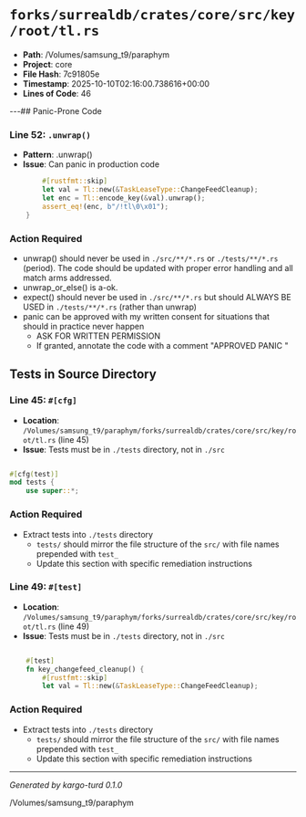 # `forks/surrealdb/crates/core/src/key/root/tl.rs`

- **Path**: /Volumes/samsung_t9/paraphym
- **Project**: core
- **File Hash**: 7c91805e  
- **Timestamp**: 2025-10-10T02:16:00.738616+00:00  
- **Lines of Code**: 46

---## Panic-Prone Code


### Line 52: `.unwrap()`

- **Pattern**: .unwrap()
- **Issue**: Can panic in production code

```rust
		#[rustfmt::skip]
		let val = Tl::new(&TaskLeaseType::ChangeFeedCleanup);
		let enc = Tl::encode_key(&val).unwrap();
		assert_eq!(enc, b"/!tl\0\x01");
	}
```

### Action Required

- unwrap() should never be used in `./src/**/*.rs` or `./tests/**/*.rs` (period). The code should be updated with proper error handling and all match arms addressed.
- unwrap_or_else() is a-ok. 
- expect() should never be used in `./src/**/*.rs` but should ALWAYS BE USED in `./tests/**/*.rs` (rather than unwrap)
- panic can be approved with my written consent for situations that should in practice never happen  
  - ASK FOR WRITTEN PERMISSION
  - If granted, annotate the code with a comment "APPROVED PANIC "

## Tests in Source Directory


### Line 45: `#[cfg]`

- **Location**: `/Volumes/samsung_t9/paraphym/forks/surrealdb/crates/core/src/key/root/tl.rs` (line 45)
- **Issue**: Tests must be in `./tests` directory, not in `./src`

```rust

#[cfg(test)]
mod tests {
	use super::*;

```

### Action Required

- Extract tests into `./tests` directory
  - `tests/` should mirror the file structure of the `src/` with file names prepended with `test_`
  - Update this section with specific remediation instructions
  


### Line 49: `#[test]`

- **Location**: `/Volumes/samsung_t9/paraphym/forks/surrealdb/crates/core/src/key/root/tl.rs` (line 49)
- **Issue**: Tests must be in `./tests` directory, not in `./src`

```rust

	#[test]
	fn key_changefeed_cleanup() {
		#[rustfmt::skip]
		let val = Tl::new(&TaskLeaseType::ChangeFeedCleanup);
```

### Action Required

- Extract tests into `./tests` directory
  - `tests/` should mirror the file structure of the `src/` with file names prepended with `test_`
  - Update this section with specific remediation instructions
  

---

*Generated by kargo-turd 0.1.0*

/Volumes/samsung_t9/paraphym
